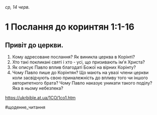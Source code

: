 
_ср, 14 черв._

# 1 Послання до коринтян 1:1-16

## Привіт до церкви.
1. Кому адресоване послання? Як виникла церква в Корінті?
2. Хто такі покликані святі і хто - усі, що призивають ім'я Христа?
3. Як описує Павло вплив благодаті Божої на вірних Корінту?
4. Чому Павло пише до Корінтян? Що мають на увазі члени церкви коли засвідчують свою приналежність до впливу того чи іншого авторитетного брата? Чому Павло наказує уникати такого поділу? Яка в ньому небезпека?

https://ukrbible.at.ua/1CO/1co1.htm 

#щоденне_читання
